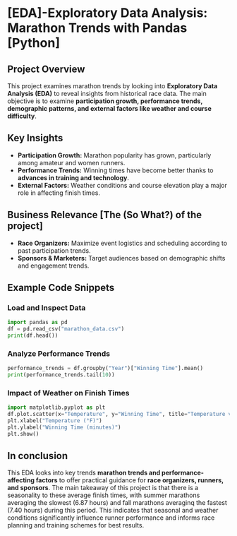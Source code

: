 # [EDA]-Exploratory Data Analysis: Marathon Trends with Pandas [Python] 

## Project Overview
This project examines marathon trends by looking into **Exploratory Data Analysis (EDA)** to reveal insights from historical race data. The main objective is to examine **participation growth, performance trends, demographic patterns, and external factors like weather and course difficulty**.

## Key Insights
- **Participation Growth:** Marathon popularity has grown, particularly among amateur and women runners.
- **Performance Trends:** Winning times have become better thanks to **advances in training and technology**.
- **External Factors:** Weather conditions and course elevation play a major role in affecting finish times.

## Business Relevance [The (So What?) of the project] 
- **Race Organizers:** Maximize event logistics and scheduling according to past participation trends.
- **Sponsors & Marketers:** Target audiences based on demographic shifts and engagement trends.

## Example Code Snippets
### Load and Inspect Data
```python
import pandas as pd
df = pd.read_csv("marathon_data.csv")
print(df.head())
```

### Analyze Performance Trends
```python
performance_trends = df.groupby("Year")["Winning Time"].mean()
print(performance_trends.tail(10))
```

### Impact of Weather on Finish Times
```python
import matplotlib.pyplot as plt
df.plot.scatter(x="Temperature", y="Winning Time", title="Temperature vs Winning Time")
plt.xlabel("Temperature (°F)")
plt.ylabel("Winning Time (minutes)")
plt.show()
```

## In conclusion 
This EDA looks into key trends **marathon trends and performance-affecting factors** to offer practical guidance for **race organizers, runners, and sponsors**. 
The main takeaway of this project is that there is a seasonality to these average finish times, with summer marathons averaging the slowest (6.87 hours) and fall marathons averaginq the fastest (7.40 hours) during this period. This indicates that seasonal and weather conditions significantly influence runner performance and informs race planning and training schemes for best results.

